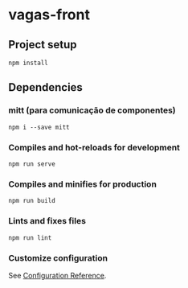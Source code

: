 # vagas-front

## Project setup
```
npm install
```

## Dependencies
### mitt (para comunicação de componentes)
```
npm i --save mitt
```

### Compiles and hot-reloads for development
```
npm run serve
```

### Compiles and minifies for production
```
npm run build
```

### Lints and fixes files
```
npm run lint
```

### Customize configuration
See [Configuration Reference](https://cli.vuejs.org/config/).
